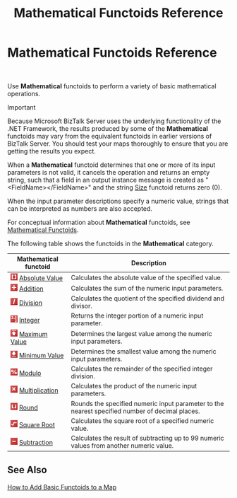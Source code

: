 ﻿---
title: Mathematical Functoids Reference
TOCTitle: Mathematical Functoids Reference
ms:assetid: 4346ed03-172f-4182-9219-8e2e06f88867
ms:mtpsurl: https://msdn.microsoft.com/en-us/library/Aa559820(v=BTS.80)
ms:contentKeyID: 51527596
ms.date: 08/30/2017
mtps_version: v=BTS.80
---

# Mathematical Functoids Reference

 

Use **Mathematical** functoids to perform a variety of basic mathematical operations.


> [!IMPORTANT]
> <P>Because Microsoft BizTalk Server uses the underlying functionality of the .NET Framework, the results produced by some of the <STRONG>Mathematical</STRONG> functoids may vary from the equivalent functoids in earlier versions of BizTalk Server. You should test your maps thoroughly to ensure that you are getting the results you expect.</P>



When a **Mathematical** functoid determines that one or more of its input parameters is not valid, it cancels the operation and returns an empty string, such that a field in an output instance message is created as "\<FieldName\>\</FieldName\>" and the string [Size](size-functoid.md) functoid returns zero (0).

When the input parameter descriptions specify a numeric value, strings that can be interpreted as numbers are also accepted.

For conceptual information about **Mathematical** functoids, see [Mathematical Functoids](https://msdn.microsoft.com/library/aa559213\(v=bts.80\)).

The following table shows the functoids in the **Mathematical** category.

<table>
<thead>
<tr class="header">
<th>Mathematical functoid</th>
<th>Description</th>
</tr>
</thead>
<tbody>
<tr class="odd">
<td><img src="images/Aa561898.f16947e6-6c6e-4a38-bc1f-446d8e0d2e17(BTS.80).jpeg" /> <a href="absolute-value-functoid.md">Absolute Value</a></td>
<td>Calculates the absolute value of the specified value.</td>
</tr>
<tr class="even">
<td><img src="images/Aa560388.f6095b67-496f-4c2d-bf90-0480f18d4b5a(BTS.80).jpeg" /> <a href="addition-functoid.md">Addition</a></td>
<td>Calculates the sum of the numeric input parameters.</td>
</tr>
<tr class="odd">
<td><img src="images/Aa578425.9a73420a-40d6-4dc4-8b06-4cb1c2b2afd4(BTS.80).jpeg" /> <a href="division-functoid.md">Division</a></td>
<td>Calculates the quotient of the specified dividend and divisor.</td>
</tr>
<tr class="even">
<td><img src="images/Aa560329.93d37f07-a527-4d12-8872-d7856e652c34(BTS.80).jpeg" /> <a href="integer-functoid.md">Integer</a></td>
<td>Returns the integer portion of a numeric input parameter.</td>
</tr>
<tr class="odd">
<td><img src="images/Aa559820.ae1a9133-f2fe-4b48-b33f-ee2ed97737de(BTS.80).jpeg" /> <a href="maximum-value-functoid.md">Maximum Value</a></td>
<td>Determines the largest value among the numeric input parameters.</td>
</tr>
<tr class="even">
<td><img src="images/Aa561708.6635d089-292f-447f-b612-984e0b969c46(BTS.80).jpeg" /> <a href="minimum-value-functoid.md">Minimum Value</a></td>
<td>Determines the smallest value among the numeric input parameters.</td>
</tr>
<tr class="odd">
<td><img src="images/Aa578260.03bb8442-536b-466d-b7ee-dac5a21f28f5(BTS.80).jpeg" /> <a href="modulo-functoid.md">Modulo</a></td>
<td>Calculates the remainder of the specified integer division.</td>
</tr>
<tr class="even">
<td><img src="images/Aa547077.9a5b9d47-f92f-4aa9-a893-4fe748de4ea5(BTS.80).jpeg" /> <a href="multiplication-functoid.md">Multiplication</a></td>
<td>Calculates the product of the numeric input parameters.</td>
</tr>
<tr class="odd">
<td><img src="images/Aa577673.ff25c636-ba90-404f-a911-eee519eade0c(BTS.80).jpeg" /> <a href="round-functoid.md">Round</a></td>
<td>Rounds the specified numeric input parameter to the nearest specified number of decimal places.</td>
</tr>
<tr class="even">
<td><img src="images/Aa559035.ee5224d4-3eaa-45d7-81ae-9909f2a21126(BTS.80).jpeg" /> <a href="square-root-functoid.md">Square Root</a></td>
<td>Calculates the square root of a specified numeric value.</td>
</tr>
<tr class="odd">
<td><img src="images/Aa558800.3ff3db5e-b89d-46fa-aadb-3966ac9eea56(BTS.80).jpeg" /> <a href="subtraction-functoid.md">Subtraction</a></td>
<td>Calculates the result of subtracting up to 99 numeric values from another numeric value.</td>
</tr>
</tbody>
</table>


## See Also

[How to Add Basic Functoids to a Map](https://msdn.microsoft.com/library/aa560635\(v=bts.80\))

